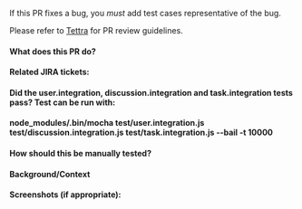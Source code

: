 If this PR fixes a bug, you _must_ add test cases representative of the bug.

Please refer to [Tettra](https://app.tettra.co/teams/amida/pages/amida-pull-request-and-code-review-guide) for PR review guidelines.

#### What does this PR do?

#### Related JIRA tickets:

#### Did the user.integration, discussion.integration and task.integration tests pass? Test can be run with:
#### node_modules/.bin/mocha test/user.integration.js test/discussion.integration.js test/task.integration.js --bail -t 10000

#### How should this be manually tested?

#### Background/Context

#### Screenshots (if appropriate):
